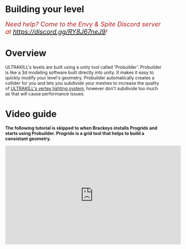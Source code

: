 # Building your level

<i><span style="color:FireBrick; font-size:20px;">Need help? Come to the Envy & Spite Discord server at <a href="https://discord.gg/RY8J67neJ9">https://discord.gg/RY8J67neJ9</a>!</span></i>

# Overview

ULTRAKILL's levels are built using a unity tool called 'Probuilder'. Probuilder is like a 3d modeling software built directly into unity. It makes it easy to quickly modify your level's geometry.
Probuilder automatically creates a collider for you and lets you subdivide your meshes to increase the quality of [ULTRAKILL's vertex lighting system](light.md), however don't subdivide too much as that will cause performance issues.

# Video guide

<b>The following tutorial is skipped to when Brackeys installs Progrids and starts using Probuilder. Progrids is a grid tool that helps to build a consistant geometry.</b>
<iframe width="560" height="315" src="https://www.youtube.com/embed/YtzIXCKr8Wo?si=PHyw3ZZKnrpqyFZW&amp;start=79" title="YouTube video player" frameborder="0" allow="accelerometer; autoplay; clipboard-write; encrypted-media; gyroscope; picture-in-picture; web-share" referrerpolicy="strict-origin-when-cross-origin" allowfullscreen></iframe>

